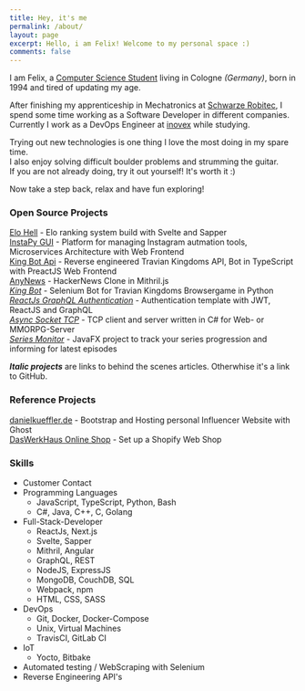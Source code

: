 ```yaml
---
title: Hey, it's me
permalink: /about/
layout: page
excerpt: Hello, i am Felix! Welcome to my personal space :)
comments: false
---
```


I am Felix, a [Computer Science Student](https://www.th-koeln.de) living in Cologne _(Germany)_, born in 1994 and tired of updating my age.

After finishing my apprenticeship in Mechatronics at [Schwarze Robitec](https://www.schwarze-robitec.com), 
I spend some time working as a Software Developer in different companies. 
Currently I work as a DevOps Engineer at [inovex](https://www.inovex.de) while studying.

Trying out new technologies is one thing I love the most doing in my spare time.  
I also enjoy solving difficult boulder problems and strumming the guitar.  
If you are not already doing, try it out yourself! It's worth it :)

Now take a step back, relax and have fun exploring!

### Open Source Projects

[Elo Hell](https://github.com/breuerfelix/elo-hell) - Elo ranking system build with Svelte and Sapper  
[InstaPy GUI](https://github.com/breuerfelix/instapy-gui) - Platform for managing Instagram autmation tools, Microservices Architecture with Web Frontend  
[King Bot Api](https://github.com/breuerfelix/king-bot-api) - Reverse engineered Travian Kingdoms API, Bot in TypeScript with PreactJS Web Frontend  
[AnyNews](https://github.com/breuerfelix/any-news) - HackerNews Clone in Mithril.js  
[_King Bot_](/projects/king-bot) - Selenium Bot for Travian Kingdoms Browsergame in Python  
[_ReactJs GraphQL Authentication_](/projects/react-graphql-auth) - Authentication template with JWT, ReactJS and GraphQL  
[_Async Socket TCP_](/projects/async-tcp) - TCP client and server written in C\# for Web- or MMORPG-Server  
[_Series Monitor_](/projects/series-monitor) - JavaFX project to track your series progression and informing for latest episodes  

_**Italic projects**_ are links to behind the scenes articles. Otherwhise it's a link to GitHub.

### Reference Projects

[danielkueffler.de](https://danielkueffler.de/) - Bootstrap and Hosting personal Influencer Website with Ghost  
[DasWerkHaus Online Shop](https://daswerkhaus.com/) - Set up a Shopify Web Shop  

### Skills

- Customer Contact
- Programming Languages
  - JavaScript, TypeScript, Python, Bash
  - C#, Java, C++, C, Golang
- Full-Stack-Developer
  - ReactJs, Next.js
  - Svelte, Sapper
  - Mithril, Angular
  - GraphQL, REST
  - NodeJS, ExpressJS
  - MongoDB, CouchDB, SQL
  - Webpack, npm
  - HTML, CSS, SASS
- DevOps
  - Git, Docker, Docker-Compose
  - Unix, Virtual Machines
  - TravisCI, GitLab CI
- IoT
  - Yocto, Bitbake
- Automated testing / WebScraping with Selenium
- Reverse Engineering API's
